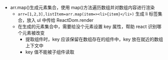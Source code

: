 - arr.map()生成元素集合，使用 map()方法遍历数组并对数组内容进行渲染
  - `arr=[1,2,3],listItem=arr.map(item=><li>{item}</li>)` 生成 li 标签集合，放入 ul 中传给 ReactDom.render
  * 在生成的元素集合中，需要给没个元素设置 key 属性，帮助 react 识别哪个元素被改变
    - 提取组件时，key 应该保留在数组存在的组件中，key 放在就近的数组上下文中
    * key 值不能被子组件读取
